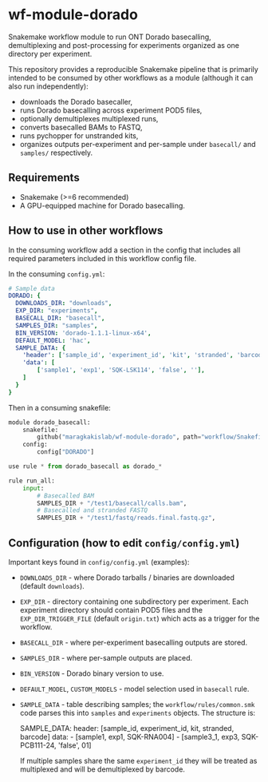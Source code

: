 # wf-module-dorado

Snakemake workflow module to run ONT Dorado basecalling, demultiplexing and
post-processing for experiments organized as one directory per experiment.

This repository provides a reproducible Snakemake pipeline that is primarily
intended to be consumed by other workflows as a module (although it can also run
independently):

- downloads the Dorado basecaller,
- runs Dorado basecalling across experiment POD5 files,
- optionally demultiplexes multiplexed runs,
- converts basecalled BAMs to FASTQ,
- runs pychopper for unstranded kits,
- organizes outputs per-experiment and per-sample under `basecall/` and
    `samples/` respectively.

## Requirements

- Snakemake (>=6 recommended)
- A GPU-equipped machine for Dorado basecalling.

## How to use in other workflows

In the consuming workflow add a section in the config that includes all required
parameters included in this workflow config file.

In the consuming `config.yml`:
```yaml
# Sample data
DORADO: {
  DOWNLOADS_DIR: "downloads",
  EXP_DIR: "experiments",
  BASECALL_DIR: "basecall",
  SAMPLES_DIR: "samples",
  BIN_VERSION: 'dorado-1.1.1-linux-x64',
  DEFAULT_MODEL: 'hac',
  SAMPLE_DATA: {
    'header': ['sample_id', 'experiment_id', 'kit', 'stranded', 'barcode'],
    'data': [
        ['sample1', 'exp1', 'SQK-LSK114', 'false', ''],
    ]
  }
}
```

Then in a consuming snakefile:

```python
module dorado_basecall:
    snakefile:
        github("maragkakislab/wf-module-dorado", path="workflow/Snakefile")
    config:
        config["DORADO"]

use rule * from dorado_basecall as dorado_*

rule run_all:
    input:
        # Basecalled BAM
        SAMPLES_DIR + "/test1/basecall/calls.bam",
        # Basecalled and stranded FASTQ
        SAMPLES_DIR + "/test1/fastq/reads.final.fastq.gz",
```

## Configuration (how to edit `config/config.yml`)

Important keys found in `config/config.yml` (examples):

- `DOWNLOADS_DIR` - where Dorado tarballs / binaries are downloaded (default
    `downloads`).
- `EXP_DIR` - directory containing one subdirectory per experiment. Each
    experiment directory should contain POD5 files and the `EXP_DIR_TRIGGER_FILE`
    (default `origin.txt`) which acts as a trigger for the workflow.
- `BASECALL_DIR` - where per-experiment basecalling outputs are stored.
- `SAMPLES_DIR` - where per-sample outputs are placed.
- `BIN_VERSION` - Dorado binary version to use.
- `DEFAULT_MODEL`, `CUSTOM_MODELS` - model selection used in `basecall` rule.
- `SAMPLE_DATA` - table describing samples; the `workflow/rules/common.smk`
    code parses this into `samples` and `experiments` objects. The structure is:

    SAMPLE_DATA:
        header: [sample_id, experiment_id, kit, stranded, barcode]
        data:
            - [sample1, exp1, SQK-RNA004]
            - [sample3_1, exp3, SQK-PCB111-24, 'false', 01]

    If multiple samples share the same `experiment_id` they will be treated as
    multiplexed and will be demultiplexed by barcode.

